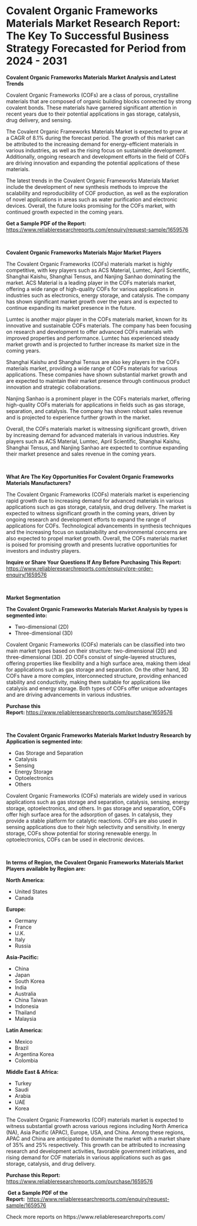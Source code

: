 <p><h1>Covalent Organic Frameworks Materials Market Research Report: The Key To Successful Business Strategy Forecasted for Period from 2024 - 2031</h1></p><p><strong>Covalent Organic Frameworks Materials Market Analysis and Latest Trends</strong></p>
<p><p>Covalent Organic Frameworks (COFs) are a class of porous, crystalline materials that are composed of organic building blocks connected by strong covalent bonds. These materials have garnered significant attention in recent years due to their potential applications in gas storage, catalysis, drug delivery, and sensing.</p><p>The Covalent Organic Frameworks Materials Market is expected to grow at a CAGR of 8.1% during the forecast period. The growth of this market can be attributed to the increasing demand for energy-efficient materials in various industries, as well as the rising focus on sustainable development. Additionally, ongoing research and development efforts in the field of COFs are driving innovation and expanding the potential applications of these materials.</p><p>The latest trends in the Covalent Organic Frameworks Materials Market include the development of new synthesis methods to improve the scalability and reproducibility of COF production, as well as the exploration of novel applications in areas such as water purification and electronic devices. Overall, the future looks promising for the COFs market, with continued growth expected in the coming years.</p></p>
<p><strong>Get a Sample PDF of the Report:&nbsp;</strong> <a href="https://www.reliableresearchreports.com/enquiry/request-sample/1659576">https://www.reliableresearchreports.com/enquiry/request-sample/1659576</a></p>
<p>&nbsp;</p>
<p><strong>Covalent Organic Frameworks Materials Major Market Players</strong></p>
<p><p>The Covalent Organic Frameworks (COFs) materials market is highly competitive, with key players such as ACS Material, Lumtec, April Scientific, Shanghai Kaishu, Shanghai Tensus, and Nanjing Sanhao dominating the market. ACS Material is a leading player in the COFs materials market, offering a wide range of high-quality COFs for various applications in industries such as electronics, energy storage, and catalysis. The company has shown significant market growth over the years and is expected to continue expanding its market presence in the future.</p><p>Lumtec is another major player in the COFs materials market, known for its innovative and sustainable COFs materials. The company has been focusing on research and development to offer advanced COFs materials with improved properties and performance. Lumtec has experienced steady market growth and is projected to further increase its market size in the coming years.</p><p>Shanghai Kaishu and Shanghai Tensus are also key players in the COFs materials market, providing a wide range of COFs materials for various applications. These companies have shown substantial market growth and are expected to maintain their market presence through continuous product innovation and strategic collaborations.</p><p>Nanjing Sanhao is a prominent player in the COFs materials market, offering high-quality COFs materials for applications in fields such as gas storage, separation, and catalysis. The company has shown robust sales revenue and is projected to experience further growth in the market.</p><p>Overall, the COFs materials market is witnessing significant growth, driven by increasing demand for advanced materials in various industries. Key players such as ACS Material, Lumtec, April Scientific, Shanghai Kaishu, Shanghai Tensus, and Nanjing Sanhao are expected to continue expanding their market presence and sales revenue in the coming years.</p></p>
<p>&nbsp;</p>
<p><strong>What Are The Key Opportunities For Covalent Organic Frameworks Materials Manufacturers?</strong></p>
<p><p>The Covalent Organic Frameworks (COFs) materials market is experiencing rapid growth due to increasing demand for advanced materials in various applications such as gas storage, catalysis, and drug delivery. The market is expected to witness significant growth in the coming years, driven by ongoing research and development efforts to expand the range of applications for COFs. Technological advancements in synthesis techniques and the increasing focus on sustainability and environmental concerns are also expected to propel market growth. Overall, the COFs materials market is poised for promising growth and presents lucrative opportunities for investors and industry players.</p></p>
<p><strong>Inquire or Share Your Questions If Any Before Purchasing This Report:</strong> <a href="https://www.reliableresearchreports.com/enquiry/pre-order-enquiry/1659576">https://www.reliableresearchreports.com/enquiry/pre-order-enquiry/1659576</a></p>
<p>&nbsp;</p>
<p><strong>Market Segmentation</strong></p>
<p><strong>The Covalent Organic Frameworks Materials Market Analysis by types is segmented into:</strong></p>
<p><ul><li>Two-dimensional (2D)</li><li>Three-dimensional (3D)</li></ul></p>
<p><p>Covalent Organic Frameworks (COFs) materials can be classified into two main market types based on their structure: two-dimensional (2D) and three-dimensional (3D). 2D COFs consist of single-layered structures, offering properties like flexibility and a high surface area, making them ideal for applications such as gas storage and separation. On the other hand, 3D COFs have a more complex, interconnected structure, providing enhanced stability and conductivity, making them suitable for applications like catalysis and energy storage. Both types of COFs offer unique advantages and are driving advancements in various industries.</p></p>
<p><strong>Purchase this Report:&nbsp;</strong><a href="https://www.reliableresearchreports.com/purchase/1659576">https://www.reliableresearchreports.com/purchase/1659576</a></p>
<p>&nbsp;</p>
<p><strong>The Covalent Organic Frameworks Materials Market Industry Research by Application is segmented into:</strong></p>
<p><ul><li>Gas Storage and Separation</li><li>Catalysis</li><li>Sensing</li><li>Energy Storage</li><li>Optoelectronics</li><li>Others</li></ul></p>
<p><p>Covalent Organic Frameworks (COFs) materials are widely used in various applications such as gas storage and separation, catalysis, sensing, energy storage, optoelectronics, and others. In gas storage and separation, COFs offer high surface area for the adsorption of gases. In catalysis, they provide a stable platform for catalytic reactions. COFs are also used in sensing applications due to their high selectivity and sensitivity. In energy storage, COFs show potential for storing renewable energy. In optoelectronics, COFs can be used in electronic devices.</p></p>
<p>&nbsp;</p>
<p><strong>In terms of Region, the Covalent Organic Frameworks Materials Market Players available by Region are:</strong></p>
<p>
    <p> <strong> North America: </strong>
        <ul>
            <li>United States</li>
            <li>Canada</li>
        </ul>
        </p> 
    <p> <strong> Europe: </strong>
        <ul>
            <li>Germany</li>
            <li>France</li>
            <li>U.K.</li>
            <li>Italy</li>
            <li>Russia</li>
        </ul>
        </p> 
    <p> <strong> Asia-Pacific: </strong>
        <ul>
            <li>China</li>
            <li>Japan</li>
            <li>South Korea</li>
            <li>India</li>
            <li>Australia</li>
            <li>China Taiwan</li>
            <li>Indonesia</li>
            <li>Thailand</li>
            <li>Malaysia</li>
        </ul>
        </p> 
    <p> <strong> Latin America: </strong>
        <ul>
            <li>Mexico</li>
            <li>Brazil</li>
            <li>Argentina Korea</li>
            <li>Colombia</li>
        </ul>
        </p> 
    <p> <strong> Middle East & Africa: </strong>
        <ul>
            <li>Turkey</li>
            <li>Saudi</li>
            <li>Arabia</li>
            <li>UAE</li>
            <li>Korea</li>
        </ul>
    </p>
    </p>
<p><p>The Covalent Organic Frameworks (COF) materials market is expected to witness substantial growth across various regions including North America (NA), Asia Pacific (APAC), Europe, USA, and China. Among these regions, APAC and China are anticipated to dominate the market with a market share of 35% and 25% respectively. This growth can be attributed to increasing research and development activities, favorable government initiatives, and rising demand for COF materials in various applications such as gas storage, catalysis, and drug delivery.</p></p>
<p><strong>Purchase this Report: </strong><a href="https://www.reliableresearchreports.com/purchase/1659576">https://www.reliableresearchreports.com/purchase/1659576</a></p>
<p>&nbsp;<strong>Get a Sample PDF of the Report:&nbsp;&nbsp;</strong><a href="https://www.reliableresearchreports.com/enquiry/request-sample/1659576">https://www.reliableresearchreports.com/enquiry/request-sample/1659576</a></p>
<p><strong></strong></p>
<p>Check more reports on https://www.reliableresearchreports.com/</p>